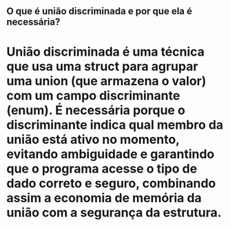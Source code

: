 ## O que é união discriminada e por que ela é necessária?

# União discriminada é uma técnica que usa uma struct para agrupar uma union (que armazena o valor) com um campo discriminante (enum). É necessária porque o discriminante indica qual membro da união está ativo no momento, evitando ambiguidade e garantindo que o programa acesse o tipo de dado correto e seguro, combinando assim a economia de memória da união com a segurança da estrutura.